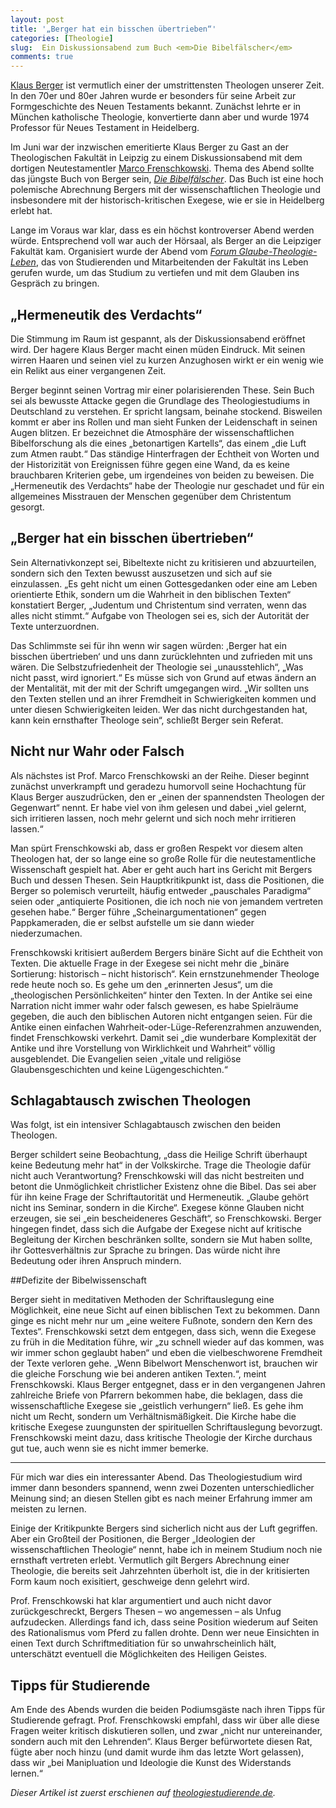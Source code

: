 ```yaml
---
layout: post
title: '„Berger hat ein bisschen übertrieben“'
categories: [Theologie]
slug:  Ein Diskussionsabend zum Buch <em>Die Bibelfälscher</em>
comments: true
---
```


[Klaus Berger](http://de.wikipedia.org/wiki/Klaus_Berger_(Theologe)) ist vermutlich einer der umstrittensten Theologen unserer Zeit. In den 70er und 80er Jahren wurde er besonders für seine Arbeit zur Formgeschichte des Neuen Testaments bekannt. Zunächst lehrte er in München katholische Theologie, konvertierte dann aber und wurde 1974 Professor für Neues Testament in Heidelberg.

Im Juni war der inzwischen emeritierte Klaus Berger zu Gast an der Theologischen Fakultät in Leipzig zu einem Diskussionsabend mit dem dortigen Neutestamentler [Marco Frenschkowski](http://de.wikipedia.org/wiki/Marco_Frenschkowski). Thema des Abend sollte das jüngste Buch von Berger sein, [*Die Bibelfälscher*](http://www.amazon.de/Die-Bibelf%C3%A4lscher-Wahrheit-betrogen-werden/dp/3629021859). Das Buch ist eine hoch polemische Abrechnung Bergers mit der wissenschaftlichen Theologie und insbesondere mit der historisch-kritischen Exegese, wie er sie in Heidelberg erlebt hat.

Lange im Voraus war klar, dass es ein höchst kontroverser Abend werden würde. Entsprechend voll war auch der Hörsaal, als Berger an die Leipziger Fakultät kam. Organisiert wurde der Abend vom *[Forum Glaube-Theologie-Leben](http://www.forum-gtl.de/)*, das von Studierenden und Mitarbeitenden der Fakultät ins Leben gerufen wurde, um das Studium zu vertiefen und mit dem Glauben ins Gespräch zu bringen.

## „Hermeneutik des Verdachts“

Die Stimmung im Raum ist gespannt, als der Diskussionsabend eröffnet wird. Der hagere Klaus Berger macht einen müden Eindruck. Mit seinen wirren Haaren und seinen viel zu kurzen Anzughosen wirkt er ein wenig wie ein Relikt aus einer vergangenen Zeit.

Berger beginnt seinen Vortrag mir einer polarisierenden These. Sein Buch sei als bewusste Attacke gegen die Grundlage des Theologiestudiums in Deutschland zu verstehen. Er spricht langsam, beinahe stockend. Bisweilen kommt er aber ins Rollen und man sieht Funken der Leidenschaft in seinen Augen blitzen. Er bezeichnet die Atmosphäre der wissenschaftlichen Bibelforschung als die eines „betonartigen Kartells“, das einem „die Luft zum Atmen raubt.“ Das ständige Hinterfragen der Echtheit von Worten und der Historizität von Ereignissen führe gegen eine Wand, da es keine brauchbaren Kriterien gebe, um irgendeines von beiden zu beweisen. Die „Hermeneutik des Verdachts“ habe der Theologie nur geschadet und für ein allgemeines Misstrauen der Menschen gegenüber dem Christentum gesorgt.

## „Berger hat ein bisschen übertrieben“

Sein Alternativkonzept sei, Bibeltexte nicht zu kritisieren und abzuurteilen, sondern sich den Texten bewusst auszusetzen und sich auf sie einzulassen. „Es geht nicht um einen Gottesgedanken oder eine am Leben orientierte Ethik, sondern um die Wahrheit in den biblischen Texten“ konstatiert Berger, „Judentum und Christentum sind verraten, wenn das alles nicht stimmt.“ Aufgabe von Theologen sei es, sich der Autorität der Texte unterzuordnen.

Das Schlimmste sei für ihn wenn wir sagen würden: ,Berger hat ein bisschen übertrieben‘ und uns dann zurücklehnten und zufrieden mit uns wären. Die Selbstzufriedenheit der Theologie sei „unausstehlich“, „Was nicht passt, wird ignoriert.“ Es müsse sich von Grund auf etwas ändern an der Mentalität, mit der mit der Schrift umgegangen wird. „Wir sollten uns den Texten stellen und an ihrer Fremdheit in Schwierigkeiten kommen und unter diesen Schwierigkeiten leiden. Wer das nicht durchgestanden hat, kann kein ernsthafter Theologe sein“, schließt Berger sein Referat.

## Nicht nur Wahr oder Falsch

Als nächstes ist Prof. Marco Frenschkowski an der Reihe. Dieser beginnt zunächst unverkrampft und geradezu humorvoll seine Hochachtung für Klaus Berger auszudrücken, den er „einen der spannendsten Theologen der Gegenwart“ nennt. Er habe viel von ihm gelesen und dabei „viel gelernt, sich irritieren lassen, noch mehr gelernt und sich noch mehr irritieren lassen.“

Man spürt Frenschkowski ab, dass er großen Respekt vor diesem alten Theologen hat, der so lange eine so große Rolle für die neutestamentliche Wissenschaft gespielt hat. Aber er geht auch hart ins Gericht mit Bergers Buch und dessen Thesen. Sein Hauptkritikpunkt ist, dass die Positionen, die Berger so polemisch verurteilt, häufig entweder „pauschales Paradigma“ seien oder „antiquierte Positionen, die ich noch nie von jemandem vertreten gesehen habe.“ Berger führe „Scheinargumentationen“ gegen Pappkameraden, die er selbst aufstelle um sie dann wieder niederzumachen.

Frenschkowski kritisiert außerdem Bergers binäre Sicht auf die Echtheit von Texten. Die aktuelle Frage in der Exegese sei nicht mehr die „binäre Sortierung: historisch – nicht historisch“. Kein ernstzunehmender Theologe rede heute noch so. Es gehe um den „erinnerten Jesus“, um die „theologischen Persönlichkeiten“ hinter den Texten. In der Antike sei eine Narration nicht immer wahr oder falsch gewesen, es habe Spielräume gegeben, die auch den biblischen Autoren nicht entgangen seien. Für die Antike einen einfachen Wahrheit-oder-Lüge-Referenzrahmen anzuwenden, findet Frenschkowski verkehrt. Damit sei „die wunderbare Komplexität der Antike und ihre Vorstellung von Wirklichkeit und Wahrheit“ völlig ausgeblendet. Die Evangelien seien „vitale und religiöse Glaubensgeschichten und keine Lügengeschichten.“

## Schlagabtausch zwischen Theologen

Was folgt, ist ein intensiver Schlagabtausch zwischen den beiden Theologen.

Berger schildert seine Beobachtung, „dass die Heilige Schrift überhaupt keine Bedeutung mehr hat“ in der Volkskirche. Trage die Theologie dafür nicht auch Verantwortung? Frenschkowski will das nicht bestreiten und betont die Unmöglichkeit christlicher Existenz ohne die Bibel. Das sei aber für ihn keine Frage der Schriftautorität und Hermeneutik. „Glaube gehört nicht ins Seminar, sondern in die Kirche“. Exegese könne Glauben nicht erzeugen, sie sei „ein bescheideneres Geschäft“, so Frenschkowski. Berger hingegen findet, dass sich die Aufgabe der Exegese nicht auf kritische Begleitung der Kirchen beschränken sollte, sondern sie Mut haben sollte, ihr Gottesverhältnis zur Sprache zu bringen. Das würde nicht ihre Bedeutung oder ihren Anspruch mindern.

##Defizite der Bibelwissenschaft

Berger sieht in meditativen Methoden der Schriftauslegung eine Möglichkeit, eine neue Sicht auf einen biblischen Text zu bekommen. Dann ginge es nicht mehr nur um „eine weitere Fußnote, sondern den Kern des Textes“. Frenschkowski setzt dem entgegen, dass sich, wenn die Exegese zu früh in die Meditation führe, wir „zu schnell wieder auf das kommen, was wir immer schon geglaubt haben“ und eben die vielbeschworene Fremdheit der Texte verloren gehe. „Wenn Bibelwort Menschenwort ist, brauchen wir die gleiche Forschung wie bei anderen antiken Texten.“, meint Frenschkowski. Klaus Berger entgegnet, dass er in den vergangenen Jahren zahlreiche Briefe von Pfarrern bekommen habe, die beklagen, dass die wissenschaftliche Exegese sie „geistlich verhungern“ ließ. Es gehe ihm nicht um Recht, sondern um Verhältnismäßigkeit. Die Kirche habe die kritische Exegese zuungunsten der spirituellen Schriftauslegung bevorzugt. Frenschkowski meint dazu, dass kritische Theologie der Kirche durchaus gut tue, auch wenn sie es nicht immer bemerke.

-----

Für mich war dies ein interessanter Abend. Das Theologiestudium wird immer dann besonders spannend, wenn zwei Dozenten unterschiedlicher Meinung sind; an diesen Stellen gibt es nach meiner Erfahrung immer am meisten zu lernen.

Einige der Kritikpunkte Bergers sind sicherlich nicht aus der Luft gegriffen. Aber ein Großteil der Positionen, die Berger „Ideologien der wissenschaftlichen Theologie“ nennt, habe ich in meinem Studium noch nie ernsthaft vertreten erlebt. Vermutlich gilt Bergers Abrechnung einer Theologie, die bereits seit Jahrzehnten überholt ist, die in der kritisierten Form kaum noch exisitiert, geschweige denn gelehrt wird.

Prof. Frenschkowski hat klar argumentiert und auch nicht davor zurückgeschreckt, Bergers Thesen – wo angemessen – als Unfug aufzudecken. Allerdings fand ich, dass seine Position wiederum auf Seiten des Rationalismus vom Pferd zu fallen drohte. Denn wer neue Einsichten in einen Text durch Schriftmeditiation für so unwahrscheinlich hält, unterschätzt eventuell die Möglichkeiten des Heiligen Geistes.

## Tipps für Studierende

Am Ende des Abends wurden die beiden Podiumsgäste nach ihren Tipps für Studierende gefragt. Prof. Frenschkowski empfahl, dass wir über alle diese Fragen weiter kritisch diskutieren sollen, und zwar „nicht nur untereinander, sondern auch mit den Lehrenden“. Klaus Berger befürwortete diesen Rat, fügte aber noch hinzu (und damit wurde ihm das letzte Wort gelassen), dass wir „bei Manipluation und Ideologie die Kunst des Widerstands lernen.“

*Dieser Artikel ist zuerst erschienen auf [theologiestudierende.de](http://www.theologiestudierende.de/).*